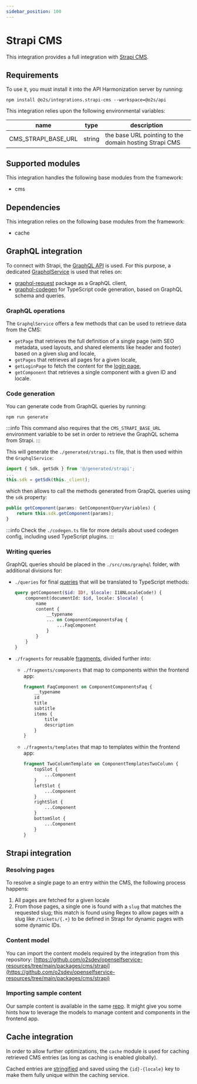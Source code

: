 ```yaml
---
sidebar_position: 100
---
```


# Strapi CMS

This integration provides a full integration with [Strapi CMS](https://strapi.io/).

## Requirements

To use it, you must install it into the API Harmonization server by running:

```shell
npm install @o2s/integrations.strapi-cms --workspace=@o2s/api
```

This integration relies upon the following environmental variables:

| name                | type   | description                                            |
|---------------------|--------|--------------------------------------------------------|
| CMS_STRAPI_BASE_URL | string | the base URL pointing to the domain hosting Strapi CMS |

## Supported modules

This integration handles the following base modules from the framework:

- cms

## Dependencies

This integration relies on the following base modules from the framework:

- cache

## GraphQL integration

To connect with Strapi, the [GraphQL API](https://docs.strapi.io/dev-docs/api/graphql) is used. For this purpose, a dedicated [GraphqlService](https://github.com/o2sdev/openselfservice/blob/main/packages/api/integrations/strapi-cms/src/modules/graphql/graphql.service.ts) is used that relies on:

- [graphql-request](https://www.npmjs.com/package/graphql-request) package as a GraphQL client,
- [graphql-codegen](https://the-guild.dev/graphql/codegen) for TypeScript code generation, based on GraphQL schema and queries.

### GraphQL operations

The `GraphqlService` offers a few methods that can be used to retrieve data from the CMS:

- `getPage` that retrieves the full definition of a single page (with SEO metadata, used layouts, and shared elements like header and footer) based on a given slug and locale,
- `getPages` that retrieves all pages for a given locale,
- `getLoginPage` to fetch the content for the [login page](../../../main-components/frontend-app/routing.md#authentication),
- `getComponent` that retrieves a single component with a given ID and locale.

### Code generation

You can generate code from GraphQL queries by running:

```shell
npm run generate
```

:::info
This command also requires that the `CMS_STRAPI_BASE_URL` environment variable to be set in order to retrieve the GraphQL schema from Strapi.
:::

This will generate the `./generated/strapi.ts` file, that is then used within the `GraphqlService`:

```typescript
import { Sdk, getSdk } from '@/generated/strapi';
...
this.sdk = getSdk(this._client);
```

which then allows to call the methods generated from GrapQL queries using the `sdk` property:

```typescript
public getComponent(params: GetComponentQueryVariables) {
    return this.sdk.getComponent(params);
}
```

:::info
Check the `./codegen.ts` file for more details about used codegen config, including used TypeScript plugins.
:::

### Writing queries

GraphQL queries should be placed in the `./src/cms/graphql` folder, with additional divisions for:

- `./queries` for final [queries](https://graphql.org/learn/queries/) that will be translated to TypeScript methods:
    ```graphql title="./src/cms/graphql/queries/getComponent.graphql"
    query getComponent($id: ID!, $locale: I18NLocaleCode!) {
        component(documentId: $id, locale: $locale) {
            name
            content {
                __typename
                ... on ComponentComponentsFaq {
                    ...FaqComponent
                }
            }
        }
    }
    ```
- `./fragments` for reusable [fragments](https://graphql.org/learn/queries/#fragments), divided further into:

    - `./fragments/components` that map to components within the frontend app:

        ```graphql title="./src/cms/graphql/fragments/components/Faq.graphql"
        fragment FaqComponent on ComponentComponentsFaq {
            __typename
            id
            title
            subtitle
            items {
                title
                description
            }
        }
        ```

    - `./fragments/templates` that map to templates within the frontend app:

        ```graphql title="./src/cms/graphql/fragments/templates/TwoColumnTemplate.graphql"
        fragment TwoColumnTemplate on ComponentTemplatesTwoColumn {
            topSlot {
                ...Component
            }
            leftSlot {
                ...Component
            }
            rightSlot {
                ...Component
            }
            bottomSlot {
                ...Component
            }
        }
        ```

## Strapi integration

### Resolving pages

To resolve a single page to an entry within the CMS, the following process happens:

1. All pages are fetched for a given locale
2. From those pages, a single one is found with a `slug` that matches the requested slug; this match is found using Regex to allow pages with a slug like `/tickets/{.+}` to be defined in Strapi for dynamic pages with some dynamic IDs.

### Content model

You can import the content models required by the integration from this repository: [https://github.com/o2sdev/openselfservice-resources/tree/main/packages/cms/strapi](https://github.com/o2sdev/openselfservice-resources/tree/main/packages/cms/strapi)

### Importing sample content

Our sample content is available in the same [repo](https://github.com/o2sdev/openselfservice-resources/tree/main/packages/cms/strapi). It might give you some hints how to leverage the models to manage content and components in the frontend app.


## Cache integration

In order to allow further optimizations, the `cache` module is used for caching retrieved CMS entries (as long as caching is enabled globally).

Cached entries are [stringified](https://www.npmjs.com/package/flatted) and saved using the `{id}-{locale}` key to make them fully unique within the caching service.
